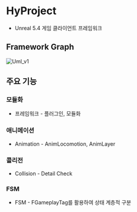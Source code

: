 # HyProject

- Unreal 5.4 게임 클라이언트 프레임워크

## Framework Graph
![Uml_v1](https://github.com/user-attachments/assets/6e484ce5-ca61-4479-8017-c3b3b84a158c)


## 주요 기능

### 모듈화
- 프레임워크 - 플러그인, 모듈화

### 애니메이션
- Animation - AnimLocomotion, AnimLayer

### 콜리전
- Collision - Detail Check


### FSM
- FSM - FGameplayTag를 활용하여 상태 계층적 구분
